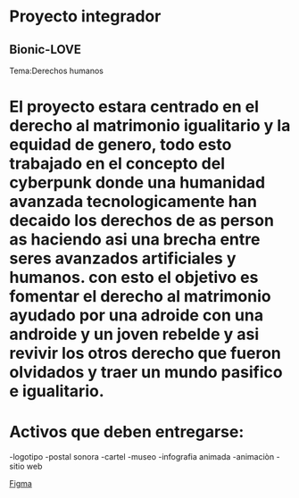 # Proyecto integrador
## Bionic-LOVE

Tema:Derechos humanos

# El proyecto estara centrado en el derecho al matrimonio igualitario y la equidad de genero, todo esto trabajado en el concepto del cyberpunk donde una humanidad avanzada tecnologicamente han decaido los derechos de as person as haciendo asi una brecha entre seres avanzados artificiales y humanos. con esto el objetivo es fomentar el derecho al matrimonio ayudado por una adroide con una androide y un joven rebelde y asi revivir los otros derecho que fueron olvidados y traer un mundo pasifico e igualitario.


# Activos que deben entregarse:
-logotipo
-postal sonora
-cartel
-museo
-infografia animada
-animaciòn
-sitio web


[Figma](https://www.figma.com/file/VPjK6B23gEzsZeJuJRhn29ZM/Sitio-pagina-principal)
